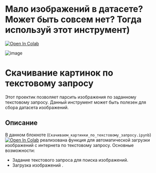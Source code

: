 # Мало изображений в датасете? Может быть совсем нет? Тогда используй этот инструмент)
[![Open In Colab](https://colab.research.google.com/assets/colab-badge.svg)](https://colab.research.google.com/drive/1StZqTL0CBIHZLlRNvSV66hr11Z2QvyDD?usp=sharing)

![image](https://github.com/i-saw/Downloading-the-pictures-to-the-text-query/blob/main/img.png)

# Скачивание картинок по текстовому запросу

Этот проектик позволяет парсить изображения по заданному текстовому запросу. Данный инструмент может быть полезен для сбора датасета изображений.


## Описание

В данном блокноте (`Скачиваем_картинки_по_текстовому_запросу.ipynb`) [![Open In Colab](https://colab.research.google.com/assets/colab-badge.svg)](https://colab.research.google.com/drive/1StZqTL0CBIHZLlRNvSV66hr11Z2QvyDD?usp=sharing) реализована функция для автоматической загрузки изображений с интернета по текстовому запросу. Основные возможности:

- Задание текстового запроса для поиска изображений.
- Загрузка изображений .

